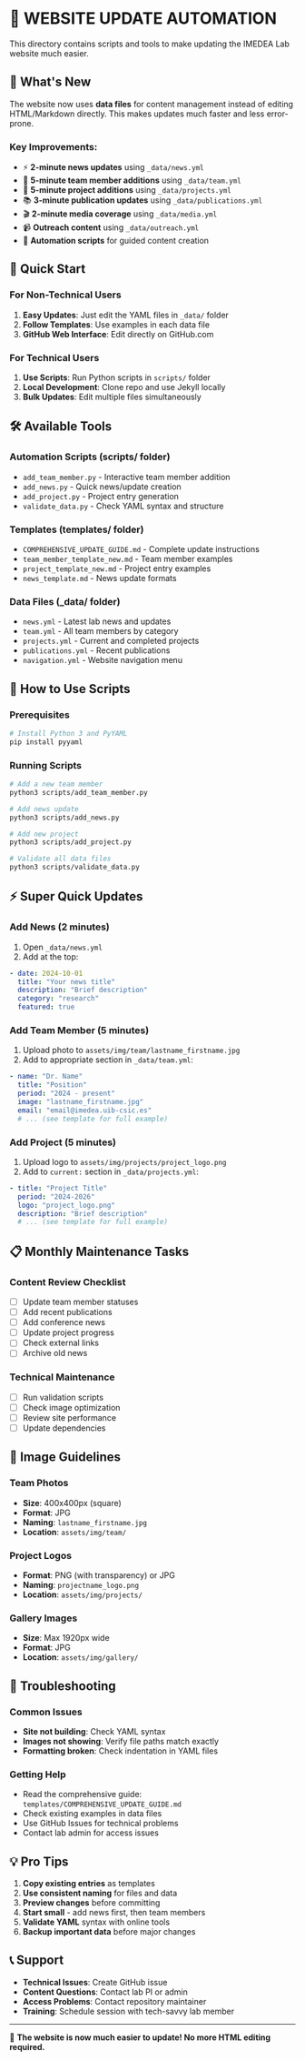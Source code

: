 # 🚀 WEBSITE UPDATE AUTOMATION

This directory contains scripts and tools to make updating the IMEDEA Lab website much easier.

## 📁 What's New

The website now uses **data files** for content management instead of editing HTML/Markdown directly. This makes updates much faster and less error-prone.

### Key Improvements:
- ⚡ **2-minute news updates** using `_data/news.yml`
- 👥 **5-minute team member additions** using `_data/team.yml`  
- 🔬 **5-minute project additions** using `_data/projects.yml`
- 📚 **3-minute publication updates** using `_data/publications.yml`
- 🎬 **2-minute media coverage** using `_data/media.yml`
- 📹 **Outreach content** using `_data/outreach.yml`
- 🤖 **Automation scripts** for guided content creation

## 🎯 Quick Start

### For Non-Technical Users
1. **Easy Updates**: Just edit the YAML files in `_data/` folder
2. **Follow Templates**: Use examples in each data file
3. **GitHub Web Interface**: Edit directly on GitHub.com

### For Technical Users  
1. **Use Scripts**: Run Python scripts in `scripts/` folder
2. **Local Development**: Clone repo and use Jekyll locally
3. **Bulk Updates**: Edit multiple files simultaneously

## 🛠️ Available Tools

### Automation Scripts (scripts/ folder)
- `add_team_member.py` - Interactive team member addition
- `add_news.py` - Quick news/update creation  
- `add_project.py` - Project entry generation
- `validate_data.py` - Check YAML syntax and structure

### Templates (templates/ folder)
- `COMPREHENSIVE_UPDATE_GUIDE.md` - Complete update instructions
- `team_member_template_new.md` - Team member examples
- `project_template_new.md` - Project entry examples
- `news_template.md` - News update formats

### Data Files (_data/ folder)
- `news.yml` - Latest lab news and updates
- `team.yml` - All team members by category  
- `projects.yml` - Current and completed projects
- `publications.yml` - Recent publications
- `navigation.yml` - Website navigation menu

## 🚀 How to Use Scripts

### Prerequisites
```bash
# Install Python 3 and PyYAML
pip install pyyaml
```

### Running Scripts
```bash
# Add a new team member
python3 scripts/add_team_member.py

# Add news update
python3 scripts/add_news.py

# Add new project  
python3 scripts/add_project.py

# Validate all data files
python3 scripts/validate_data.py
```

## ⚡ Super Quick Updates

### Add News (2 minutes)
1. Open `_data/news.yml`
2. Add at the top:
```yaml
- date: 2024-10-01
  title: "Your news title"
  description: "Brief description"
  category: "research"
  featured: true
```

### Add Team Member (5 minutes)  
1. Upload photo to `assets/img/team/lastname_firstname.jpg`
2. Add to appropriate section in `_data/team.yml`:
```yaml
- name: "Dr. Name"
  title: "Position"  
  period: "2024 - present"
  image: "lastname_firstname.jpg"
  email: "email@imedea.uib-csic.es"
  # ... (see template for full example)
```

### Add Project (5 minutes)
1. Upload logo to `assets/img/projects/project_logo.png`
2. Add to `current:` section in `_data/projects.yml`:
```yaml
- title: "Project Title"
  period: "2024-2026"
  logo: "project_logo.png"  
  description: "Brief description"
  # ... (see template for full example)
```

## 📋 Monthly Maintenance Tasks

### Content Review Checklist
- [ ] Update team member statuses
- [ ] Add recent publications  
- [ ] Add conference news
- [ ] Update project progress
- [ ] Check external links
- [ ] Archive old news

### Technical Maintenance  
- [ ] Run validation scripts
- [ ] Check image optimization
- [ ] Review site performance
- [ ] Update dependencies

## 🎨 Image Guidelines

### Team Photos
- **Size**: 400x400px (square)
- **Format**: JPG  
- **Naming**: `lastname_firstname.jpg`
- **Location**: `assets/img/team/`

### Project Logos
- **Format**: PNG (with transparency) or JPG
- **Naming**: `projectname_logo.png`
- **Location**: `assets/img/projects/`

### Gallery Images
- **Size**: Max 1920px wide
- **Format**: JPG
- **Location**: `assets/img/gallery/`

## 🚨 Troubleshooting

### Common Issues
- **Site not building**: Check YAML syntax
- **Images not showing**: Verify file paths match exactly
- **Formatting broken**: Check indentation in YAML files

### Getting Help
- Read the comprehensive guide: `templates/COMPREHENSIVE_UPDATE_GUIDE.md`
- Check existing examples in data files
- Use GitHub Issues for technical problems
- Contact lab admin for access issues

## 💡 Pro Tips

1. **Copy existing entries** as templates
2. **Use consistent naming** for files and data
3. **Preview changes** before committing
4. **Start small** - add news first, then team members
5. **Validate YAML** syntax with online tools
6. **Backup important data** before major changes

## 📞 Support

- **Technical Issues**: Create GitHub issue
- **Content Questions**: Contact lab PI or admin  
- **Access Problems**: Contact repository maintainer
- **Training**: Schedule session with tech-savvy lab member

---

🎉 **The website is now much easier to update! No more HTML editing required.**